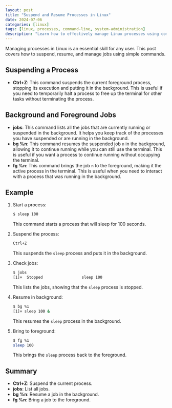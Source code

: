 ```yaml
---
layout: post
title: "Suspend and Resume Processes in Linux"
date: 2024-07-06
categories: [linux]
tags: [linux, processes, command-line, system-administration]
description: "Learn how to effectively manage Linux processes using commands like Ctrl+Z, jobs, bg, and fg. Master the basics of process suspension and resumption."
---
```


Managing processes in Linux is an essential skill for any user. This post covers how to suspend, resume, and manage jobs using simple commands.

## Suspending a Process

- **Ctrl+Z**: This command suspends the current foreground process, stopping its execution and putting it in the background. This is useful if you need to temporarily halt a process to free up the terminal for other tasks without terminating the process.

## Background and Foreground Jobs

- **jobs**: This command lists all the jobs that are currently running or suspended in the background. It helps you keep track of the processes you have suspended or are running in the background.
- **bg %n**: This command resumes the suspended job `n` in the background, allowing it to continue running while you can still use the terminal. This is useful if you want a process to continue running without occupying the terminal.
- **fg %n**: This command brings the job `n` to the foreground, making it the active process in the terminal. This is useful when you need to interact with a process that was running in the background.

## Example

1. Start a process:
    ```sh
    $ sleep 100
    ```
    This command starts a process that will sleep for 100 seconds.

2. Suspend the process:
    ```sh
    Ctrl+Z
    ```
    This suspends the `sleep` process and puts it in the background.

3. Check jobs:
    ```sh
    $ jobs
    [1]+  Stopped                 sleep 100
    ```
    This lists the jobs, showing that the `sleep` process is stopped.

4. Resume in background:
    ```sh
    $ bg %1
    [1]+ sleep 100 &
    ```
    This resumes the `sleep` process in the background.

5. Bring to foreground:
    ```sh
    $ fg %1
    sleep 100
    ```
    This brings the `sleep` process back to the foreground.

## Summary

- **Ctrl+Z**: Suspend the current process.
- **jobs**: List all jobs.
- **bg %n**: Resume a job in the background.
- **fg %n**: Bring a job to the foreground.

